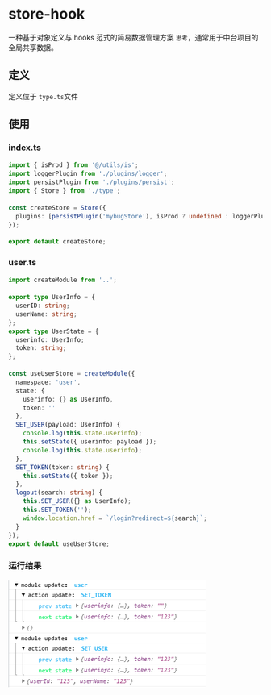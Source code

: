 # store-hook

一种基于对象定义与 hooks 范式的简易数据管理方案 `思考`，通常用于中台项目的全局共享数据。

##  定义

定义位于 `type.ts`文件

## 使用

### index.ts

```ts
import { isProd } from '@/utils/is';
import loggerPlugin from './plugins/logger';
import persistPlugin from './plugins/persist';
import { Store } from './type';

const createStore = Store({
  plugins: [persistPlugin('mybugStore'), isProd ? undefined : loggerPlugin]
});

export default createStore;

```

### user.ts

```ts
import createModule from '..';

export type UserInfo = {
  userID: string;
  userName: string;
};
export type UserState = {
  userinfo: UserInfo;
  token: string;
};

const useUserStore = createModule({
  namespace: 'user',
  state: {
    userinfo: {} as UserInfo,
    token: ''
  },
  SET_USER(payload: UserInfo) {
    console.log(this.state.userinfo);
    this.setState({ userinfo: payload });
    console.log(this.state.userinfo);
  },
  SET_TOKEN(token: string) {
    this.setState({ token });
  },
  logout(search: string) {
    this.SET_USER({} as UserInfo);
    this.SET_TOKEN('');
    window.location.href = `/login?redirect=${search}`;
  }
});
export default useUserStore;


```

### 运行结果

![运行结果](./image.png)
